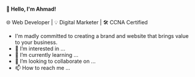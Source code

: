 #### 👋 Hello, I'm Ahmad!

🌐 Web Developer | 💡 Digital Marketer | 🛠 CCNA Certified

- I'm madly committed to creating a brand and website that brings value to your business.
- 👀 I’m interested in ...
- 🌱 I’m currently learning ...
- 💞️ I’m looking to collaborate on ...
- 📫 How to reach me ...

<!---
ahmadcapal/ahmadcapal is a ✨ special ✨ repository because its `README.md` (this file) appears on your GitHub profile.
You can click the Preview link to take a look at your changes.
--->
